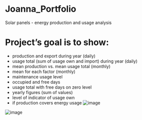 # Joanna_Portfolio
Solar panels  - energy production and usage analysis

# Project’s goal is to show:
* production and export during year (daily)
* usage total (sum of usage own and import) during year (daily)
* mean production vs. mean usage total (monthly) 
* mean for each factor (monthly) 
* maintenance usage level
* occupied and free days
* usage total with free days on zero level
* yearly figures (sum of values)
* level of indicator of usage own
* if production covers energy usage
![image](https://github.com/Asiasia123/Joanna_Portfolio/assets/118509479/1db4bf22-6b1e-4a12-91ae-1d6e5124db97)


![image](https://github.com/Asiasia123/Joanna_Portfolio/assets/118509479/f48636d3-074c-4104-a04d-04b6c5e7a81a)
